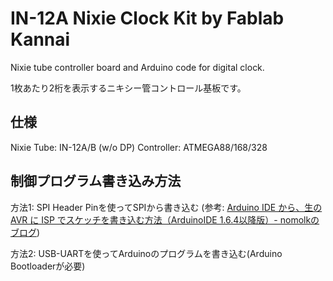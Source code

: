 # IN-12A Nixie Clock Kit by Fablab Kannai
Nixie tube controller board and Arduino code for digital clock.

1枚あたり2桁を表示するニキシー管コントロール基板です。

## 仕様
Nixie Tube: IN-12A/B (w/o DP)
Controller: ATMEGA88/168/328

## 制御プログラム書き込み方法
方法1: SPI Header Pinを使ってSPIから書き込む (参考: [Arduino IDE から、生の AVR に ISP でスケッチを書き込む方法（ArduinoIDE 1.6.4以降版）- nomolkのブログ](http://nomolk.hatenablog.com/entry/2016/06/21/001322))

方法2: USB-UARTを使ってArduinoのプログラムを書き込む(Arduino Bootloaderが必要)
